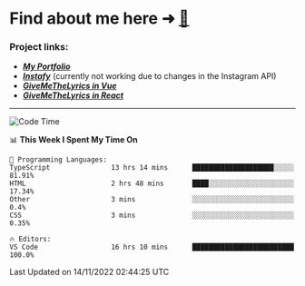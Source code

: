 # Find about me here ➜ [🧑](https://pauabella.dev)

### Project links:
- ***[My Portfolio](https://pauabella.dev)***
- ***[Instafy](https://instafy.me)*** (currently not working due to changes in the Instagram API)
- ***[GiveMeTheLyrics in Vue](https://lyrics.pauabella.dev)***
- ***[GiveMeTheLyrics in React](https://pauabella.dev/GiveMeTheLyrics)***

---
<!--START_SECTION:waka-->
![Code Time](http://img.shields.io/badge/Code%20Time-1%2C632%20hrs%2037%20mins-blue)

📊 **This Week I Spent My Time On** 

```text
💬 Programming Languages: 
TypeScript               13 hrs 14 mins      ████████████████████░░░░░   81.91% 
HTML                     2 hrs 48 mins       ████░░░░░░░░░░░░░░░░░░░░░   17.34% 
Other                    3 mins              ░░░░░░░░░░░░░░░░░░░░░░░░░   0.4% 
CSS                      3 mins              ░░░░░░░░░░░░░░░░░░░░░░░░░   0.35%

🔥 Editors: 
VS Code                  16 hrs 10 mins      █████████████████████████   100.0%

```


 Last Updated on 14/11/2022 02:44:25 UTC
<!--END_SECTION:waka-->
